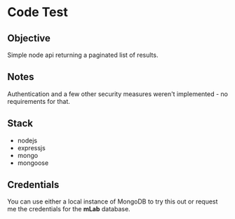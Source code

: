 # Code Test

## Objective
Simple node api returning a paginated list of results.

## Notes
Authentication and a few other security measures weren't implemented - no requirements for that.

## Stack
* nodejs
* expressjs
* mongo
* mongoose

## Credentials
You can use either a local instance of MongoDB to try this out or request me the credentials for the **mLab** database.

